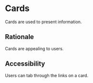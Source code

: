 # Cards

Cards are used to present information.

## Rationale
Cards are appealing to users.

## Accessibility
Users can tab through the links on a card.
